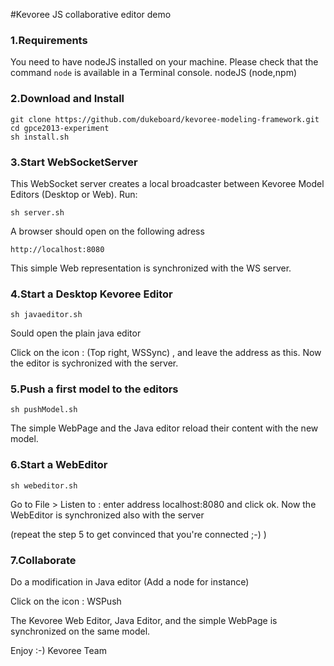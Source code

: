 #Kevoree JS collaborative editor demo

### 1.Requirements
You need to have nodeJS installed on your machine.
Please check that the command `node` is available in a Terminal console.
		nodeJS (node,npm)
		


### 2.Download and Install

	git clone https://github.com/dukeboard/kevoree-modeling-framework.git
	cd gpce2013-experiment
	sh install.sh
	
### 3.Start WebSocketServer
This WebSocket server creates a local broadcaster between Kevoree Model Editors (Desktop or Web).
Run:

	sh server.sh
	
A browser should open on the following adress

	http://localhost:8080
	
This simple Web representation is synchronized with the WS server.
	
### 4.Start a Desktop Kevoree Editor

	sh javaeditor.sh
	
Sould open the plain java editor

Click on the icon : (Top right, WSSync) , and leave the address as this. Now the editor is sychronized with the server.

### 5.Push a first model to the editors

	sh pushModel.sh
	
The simple WebPage and the Java editor reload their content with the new model.

### 6.Start a WebEditor

	sh webeditor.sh
	
Go to File > Listen to : enter address localhost:8080 and click ok. Now the WebEditor is synchronized also with the server

(repeat the step 5 to get convinced that you're connected ;-) )

### 7.Collaborate

Do a modification in Java editor (Add a node for instance)

Click on the icon : WSPush

The Kevoree Web Editor, Java Editor, and the simple WebPage is synchronized on the same model.

Enjoy :-)
Kevoree Team
